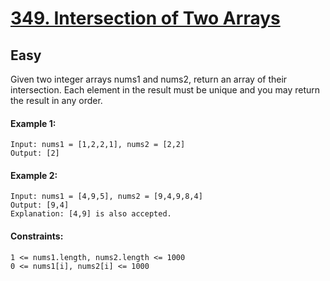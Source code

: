 # [349. Intersection of Two Arrays](https://leetcode.com/problems/intersection-of-two-arrays/description/)
## Easy

Given two integer arrays nums1 and nums2, return an array of their intersection. Each element in the result must be unique and you may return the result in any order.

#### Example 1:
````
Input: nums1 = [1,2,2,1], nums2 = [2,2]
Output: [2]
````
#### Example 2:
`````
Input: nums1 = [4,9,5], nums2 = [9,4,9,8,4]
Output: [9,4]
Explanation: [4,9] is also accepted.
`````

#### Constraints:
````
1 <= nums1.length, nums2.length <= 1000
0 <= nums1[i], nums2[i] <= 1000
````
